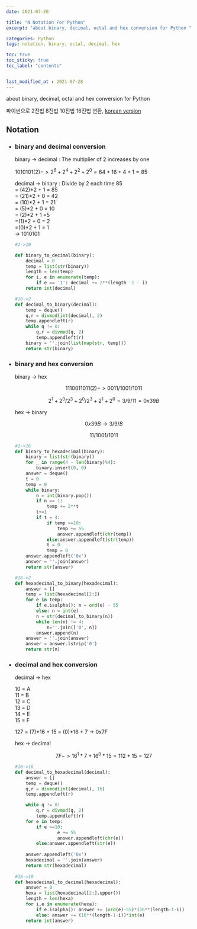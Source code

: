 ```yaml
---
date: 2021-07-28

title: "N Notation For Python"
excerpt: "about binary, decimal, octal and hex conversion for Python "

categories: Python
tags: notation, binary, octal, decimal, hex

toc: true  
toc_sticky: true
toc_label: "contents"


last_modified_at : 2021-07-28
---
```

about binary, decimal, octal and hex conversion for Python 

파이썬으로 2진법 8진법 10진법 16진법 변환,
<span style = "color:blue;">[korean version](https://puffy-juice-530.notion.site/Math-7cad080debfe428a8fc8efb465b6084b)</span>


## Notation


- ### binary and decimal conversion  
  
    binary → decimal     : The multiplier of 2 increases by one

    $1010101(2) -> 2^6 + 2^4 + 2^2 + 2^0 = 64 + 16 + 4 +1 = 85$

    decimal → binary : Divide by 2 each time 
    85  
    = (42)*2 + 1 = 85  
    = (21)*2 + 0 = 42  
    = (10)*2 + 1 = 21  
    = (5)*2 + 0 = 10  
    = (2)*2 + 1 =5  
    =(1)*2 + 0 = 2  
    =(0)*2 + 1 = 1  
    → 1010101

    ```python
    #2->10

    def binary_to_decimal(binary):
        decimal = 0
        temp = list(str(binary))
        length = len(temp)
        for i, e in enumerate(temp):
            if e == '1': decimal += 2**(length -1 - i)
        return int(decimal)

    #10->2
    def decimal_to_binary(decimal):
        temp = deque()
        q,r = divmod(int(decimal), 2)
        temp.appendleft(r)
        while q != 0:
            q,r = divmod(q, 2)
            temp.appendleft(r)
        binary = ''.join(list(map(str, temp)))
        return str(binary)
    ```

- ### binary and hex conversion

    binary → hex

    $$
    1110011011(2) -> 0011/1001/1011$$

    $$2^1+2^0/2^3+2^0/2^3+2^1+2^0 = 
    3/9/11 =0x39B$$

    hex → binary

    $$0x39B → 3/9/B$$

    $$11/1001/1011$$

    ```python
    #2->16
    def binary_to_hexadecimal(binary):
        binary = list(str(binary))
        for _ in range(4 - len(binary)%4):
            binary.insert(0, 0) 
        answer = deque()
        t = 0
        temp = 0
        while binary:
            n = int(binary.pop())
            if n == 1:
                temp += 2**t
            t+=1
            if t = 4:
                if temp >=10:
                    temp += 55
                    answer.appendleft(chr(temp))
                else:answer.appendleft(str(temp))
                t = 0
                temp = 0
        answer.appendleft('0x')
        answer = ''.join(answer)
        return str(answer)

    #16->2
    def hexadecimal_to_binary(hexadecimal):
        answer = []
        temp = list(hexadecimal[2:])
        for e in temp:
            if e.isalpha(): n = ord(e) - 55
            else: n = int(e)
            n = str(decimal_to_binary(n))
            while len(n) != 4:
                n=''.join(['0', n])
            answer.append(n)
        answer = ''.join(answer)
        answer = answer.lstrip('0')
        return str(n)
    ```

- ### decimal and hex conversion

    decimal → hex

    10 = A  
    11 = B  
    12 = C  
    13 = D  
    14 = E  
    15 = F  

    127
    = (7)*16 + 15
    = (0)*16 + 7
    → 0x7F  
  
    hex -> decimal

    $$7F -> 16^1*7 +16^0*15 = 112 + 15 =127$$

    ```python
    #10->16
    def decimal_to_hexadecimal(decimal):
        answer = []
        temp = deque()
        q,r = divmod(int(decimal), 16)
        temp.appendleft(r)

        while q != 0:
            q,r = divmod(q, 2)
            temp.appendleft(r)
        for e in temp:
            if e >=10:
                    e += 55
                    answer.appendleft(chr(e))
            else:answer.appendleft(str(e))
            
        answer.appendleft('0x')
        hexadecimal = ''.join(answer)
        return str(hexadecimal)
        
    #16->10
    def hexadecimal_to_decimal(hexadecimal):
        answer = 0
        hexa = list(hexadecimal[2:].upper())
        length = len(hexa)
        for i,e in enumerate(hexa):
            if e.isalpha(): answer += (ord(e)-55)*(16**(length-1-i))
            else: answer += (16**(length-1-i))*int(e)
        return int(answer)
    ```